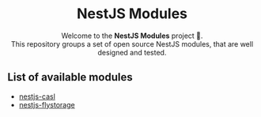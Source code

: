 <h1 align="center">
    NestJS Modules
</h1>
<p align="center">
    Welcome to the <b>NestJS Modules</b> project 👋.<br>
    This repository groups a set of open source NestJS modules, that are well designed and tested.
</p>

## List of available modules
* [nestjs-casl](/packages/nestjs-casl/)
* [nestjs-flystorage](/packages/nestjs-flystorage/)
